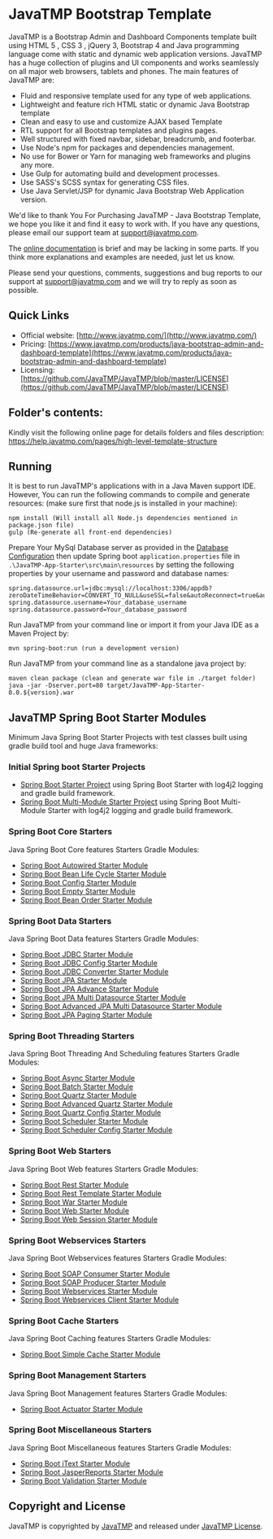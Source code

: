 # JavaTMP Bootstrap Template
JavaTMP is a Bootstrap Admin and Dashboard Components template built using HTML 5 , CSS 3 , jQuery 3,
Bootstrap 4 and Java programming language come with static and dynamic web application versions.
JavaTMP has a huge collection of plugins and UI components and works seamlessly on all major web browsers, tablets and phones.
The main features of JavaTMP are:
*   Fluid and responsive template used for any type of web applications.
*   Lightweight and feature rich HTML static or dynamic Java Bootstrap template 
*   Clean and easy to use and customize AJAX based Template
*   RTL support for all Bootstrap templates and plugins pages.
*   Well structured with fixed navbar, sidebar, breadcrumb, and footerbar.
*   Use Node's npm for packages and dependencies management.
*   No use for Bower or Yarn for managing web frameworks and plugins any more.
*   Use Gulp for automating build and development processes.
*   Use SASS's SCSS syntax for generating CSS files.
*   Use Java Servlet/JSP for dynamic Java Bootstrap Web Application version. 

We'd like to thank You For Purchasing JavaTMP - Java Bootstrap Template, we hope you like it and find it easy to work with.
If you have any questions, please email our support team at support@javatmp.com.

The [online documentation](http://help.javatmp.com/) is brief and may be lacking in some parts.
If you think more explanations and examples are needed, just let us know.

Please send your questions, comments, suggestions and bug reports to our support
at support@javatmp.com and we will try to reply as soon as possible.

## Quick Links
- Official website: [http://www.javatmp.com/](http://www.javatmp.com/)
- Pricing: [https://www.javatmp.com/products/java-bootstrap-admin-and-dashboard-template](https://www.javatmp.com/products/java-bootstrap-admin-and-dashboard-template)
- Licensing: [https://github.com/JavaTMP/JavaTMP/blob/master/LICENSE](https://github.com/JavaTMP/JavaTMP/blob/master/LICENSE)

## Folder's contents:
Kindly visit the following online page for details folders and files description:
https://help.javatmp.com/pages/high-level-template-structure

## Running
It is best to run JavaTMP's applications with in a Java Maven support IDE. However,
You can run the following commands to compile and generate resources:
(make sure first that node.js is installed in your machine):
```
npm install (Will install all Node.js dependencies mentioned in package.json file)
gulp (Re-generate all front-end dependencies)
```

Prepare Your MySql Database server as provided in the [Database Configuration](http://help.javatmp.com/pages/javatmp-app-starter-project-version#preparing-oracle-mysql-database-management-system)
then update Spring boot `application.properties` file in `.\JavaTMP-App-Starter\src\main\resources` by
setting the following properties by your username and password and database names:
```
spring.datasource.url=jdbc:mysql://localhost:3306/appdb?zeroDateTimeBehavior=CONVERT_TO_NULL&useSSL=false&autoReconnect=true&autoReconnectForPools=true&allowPublicKeyRetrieval=true&useTimezone=true&serverTimezone=UTC
spring.datasource.username=Your_database_username
spring.datasource.password=Your_database_password
```
     
Run JavaTMP from your command line or import it from your Java IDE as a Maven Project by:
```
mvn spring-boot:run (run a development version)
```

Run JavaTMP from your command line as a standalone java project by:
```
maven clean package (clean and generate war file in ./target folder)
java -jar -Dserver.port=80 target/JavaTMP-App-Starter-0.0.${version}.war
```

## JavaTMP Spring Boot Starter Modules
Minimum Java Spring Boot Starter Projects with test classes built using gradle build tool and huge Java
frameworks:
### Initial Spring boot Starter Projects
* [Spring Boot Starter Project](SpringBootStarters/SpringBootStarterProject) 
using Spring Boot Starter with log4j2 logging and gradle build framework.
* [Spring Boot Multi-Module Starter Project](SpringBootStarters/SpringBootModulesStarterProject) 
using Spring Boot Multi-Module Starter with log4j2 logging and gradle build framework.

### Spring Boot Core Starters
Java Spring Boot Core features Starters Gradle Modules:
* [Spring Boot Autowired Starter Module](JavaTMP-SpringBoot-Modules/spring-boot-core/spring-boot-autowired)
* [Spring Boot Bean Life Cycle Starter Module](JavaTMP-SpringBoot-Modules/spring-boot-core/spring-boot-bean-lifecycle)
* [Spring Boot Config Starter Module](JavaTMP-SpringBoot-Modules/spring-boot-core/spring-boot-config)
* [Spring Boot Empty Starter Module](JavaTMP-SpringBoot-Modules/spring-boot-core/spring-boot-empty)
* [Spring Boot Bean Order Starter Module](JavaTMP-SpringBoot-Modules/spring-boot-core/spring-boot-order)

### Spring Boot Data Starters
Java Spring Boot Data features Starters Gradle Modules:
* [Spring Boot JDBC Starter Module](JavaTMP-SpringBoot-Modules/spring-boot-data/spring-boot-jdbc)
* [Spring Boot JDBC Config Starter Module](JavaTMP-SpringBoot-Modules/spring-boot-data/spring-boot-jdbc-config)
* [Spring Boot JDBC Converter Starter Module](JavaTMP-SpringBoot-Modules/spring-boot-data/spring-boot-jdbc-converter)
* [Spring Boot JPA Starter Module](JavaTMP-SpringBoot-Modules/spring-boot-data/spring-boot-jpa)
* [Spring Boot JPA Advance Starter Module](JavaTMP-SpringBoot-Modules/spring-boot-data/spring-boot-jpa-advance)
* [Spring Boot JPA Multi Datasource Starter Module](JavaTMP-SpringBoot-Modules/spring-boot-data/spring-boot-jpa-multi)
* [Spring Boot Advanced JPA Multi Datasource Starter Module](JavaTMP-SpringBoot-Modules/spring-boot-data/spring-boot-jpa-multi-advance)
* [Spring Boot JPA Paging Starter Module](JavaTMP-SpringBoot-Modules/spring-boot-data/spring-boot-jpa-paging)

### Spring Boot Threading Starters
Java Spring Boot Threading And Scheduling features Starters Gradle Modules:
* [Spring Boot Async Starter Module](JavaTMP-SpringBoot-Modules/spring-boot-threading/spring-boot-async)
* [Spring Boot Batch Starter Module](JavaTMP-SpringBoot-Modules/spring-boot-threading/spring-boot-batch)
* [Spring Boot Quartz Starter Module](JavaTMP-SpringBoot-Modules/spring-boot-threading/spring-boot-quartz)
* [Spring Boot Advanced Quartz Starter Module](JavaTMP-SpringBoot-Modules/spring-boot-threading/spring-boot-quartz-advance)
* [Spring Boot Quartz Config Starter Module](JavaTMP-SpringBoot-Modules/spring-boot-threading/spring-boot-quartz-config)
* [Spring Boot Scheduler Starter Module](JavaTMP-SpringBoot-Modules/spring-boot-threading/spring-boot-scheduler)
* [Spring Boot Scheduler Config Starter Module](JavaTMP-SpringBoot-Modules/spring-boot-threading/spring-boot-scheduler-config)

### Spring Boot Web Starters
Java Spring Boot Web features Starters Gradle Modules:
* [Spring Boot Rest Starter Module](JavaTMP-SpringBoot-Modules/spring-boot-web/spring-boot-rest)
* [Spring Boot Rest Template Starter Module](JavaTMP-SpringBoot-Modules/spring-boot-web/spring-boot-rest-template)
* [Spring Boot War Starter Module](JavaTMP-SpringBoot-Modules/spring-boot-web/spring-boot-war)
* [Spring Boot Web Starter Module](JavaTMP-SpringBoot-Modules/spring-boot-web/spring-boot-web-simple)
* [Spring Boot Web Session Starter Module](JavaTMP-SpringBoot-Modules/spring-boot-web/spring-boot-web-session)

### Spring Boot Webservices Starters
Java Spring Boot Webservices features Starters Gradle Modules:
* [Spring Boot SOAP Consumer Starter Module](JavaTMP-SpringBoot-Modules/spring-boot-webservices/spring-boot-soap-consumer)
* [Spring Boot SOAP Producer Starter Module](JavaTMP-SpringBoot-Modules/spring-boot-webservices/spring-boot-soap-producer)
* [Spring Boot Webservices Starter Module](JavaTMP-SpringBoot-Modules/spring-boot-webservices/spring-boot-web-services)
* [Spring Boot Webservices Client Starter Module](JavaTMP-SpringBoot-Modules/spring-boot-webservices/spring-boot-web-services-client)

### Spring Boot Cache Starters
Java Spring Boot Caching features Starters Gradle Modules:
* [Spring Boot Simple Cache Starter Module](JavaTMP-SpringBoot-Modules/spring-boot-cache/spring-boot-cache-simple)

### Spring Boot Management Starters
Java Spring Boot Management features Starters Gradle Modules:
* [Spring Boot Actuator Starter Module](JavaTMP-SpringBoot-Modules/spring-boot-management/spring-boot-actuator)

### Spring Boot Miscellaneous Starters
Java Spring Boot Miscellaneous features Starters Gradle Modules:
* [Spring Boot iText Starter Module](JavaTMP-SpringBoot-Modules/spring-boot-miscellaneous/spring-boot-itext)
* [Spring Boot JasperReports Starter Module](JavaTMP-SpringBoot-Modules/spring-boot-miscellaneous/spring-boot-JasperReports)
* [Spring Boot Validation Starter Module](JavaTMP-SpringBoot-Modules/spring-boot-miscellaneous/spring-boot-validation)

## Copyright and License
JavaTMP is copyrighted by [JavaTMP](http://www.javatmp.com) and released under
[JavaTMP License](https://github.com/JavaTMP/JavaTMP/blob/master/LICENSE).

